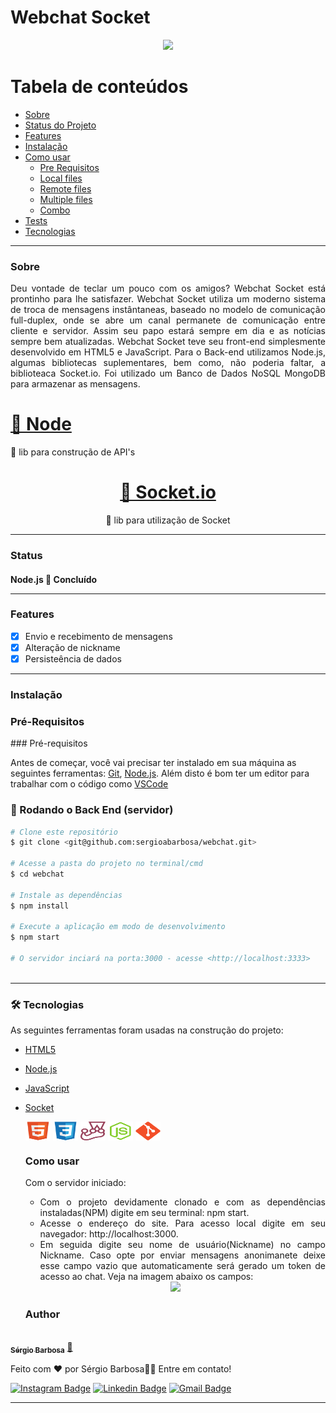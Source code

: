 # Webchat Socket

<div align="center"><img src="https://user-images.githubusercontent.com/36240511/152342775-e063edb8-b0bb-4b79-986d-981e3e704135.png" width="100"></div>

Tabela de conteúdos
=================
   * [Sobre](#Sobre)
   * [Status do Projeto](#Status)
   * [Features](#Features)
   * [Instalação](#instalação)
   * [Como usar](#como-usar)
      * [Pre Requisitos](#pre-requisitos)
      * [Local files](#local-files)
      * [Remote files](#remote-files)
      * [Multiple files](#multiple-files)
      * [Combo](#combo)
   * [Tests](#testes)
   * [Tecnologias](#tecnologias)
   
   <hr>
   
   <h3>Sobre</h3>
   
   <div align="justify"><p text-align: justify>Deu vontade de teclar um pouco com os amigos? Webchat Socket está prontinho para lhe satisfazer. Webchat Socket utiliza um moderno sistema de troca de mensagens instântaneas, baseado no modelo de comunicação full-duplex, onde se abre um canal permanete de comunicação entre cliente e servidor. Assim seu papo estará sempre em dia e as notícias sempre bem atualizadas.
      Webchat Socket teve seu front-end simplesmente desenvolvido em HTML5 e JavaScript. Para o Back-end utilizamos Node.js, algumas bibliotecas suplementares, bem como, não poderia faltar, a biblioteaca Socket.io. Foi utilizado um Banco de Dados NoSQL MongoDB para armazenar as mensagens.
<h1 align="left">
    <a href="https://nodejs.org/">🔗 Node</a>
</h1>
<p align="left">🚀 lib para construção de API's</p>

<h1 align="center">
    <a href="https://socket.io/">🔗 Socket.io</a>
</h1>
<p align="center">🚀 lib para utilização de Socket</p>
</div>

<hr>
<h3>Status</h3>

<h4 align="left"> 
  Node.js 🚀 Concluído
  
  <hr>
  
  ### Features

- [x] Envio e recebimento de mensagens
- [x] Alteração de nickname
- [x] Persisteência de dados
  
</h4>

<hr>

<h3>Instalação</h3>

<h3>Pré-Requisitos</h3>
### Pré-requisitos

Antes de começar, você vai precisar ter instalado em sua máquina as seguintes ferramentas:
[Git](https://git-scm.com), [Node.js](https://nodejs.org/en/). 
Além disto é bom ter um editor para trabalhar com o código como [VSCode](https://code.visualstudio.com/)

<div>

### 🎲 Rodando o Back End (servidor)

```bash
# Clone este repositório
$ git clone <git@github.com:sergioabarbosa/webchat.git>

# Acesse a pasta do projeto no terminal/cmd
$ cd webchat

# Instale as dependências
$ npm install

# Execute a aplicação em modo de desenvolvimento
$ npm start

# O servidor inciará na porta:3000 - acesse <http://localhost:3333>
  
```
  <hr>
  
  ### 🛠 Tecnologias

As seguintes ferramentas foram usadas na construção do projeto:

- [HTML5](https://www.w3.org/)
- [Node.js](https://nodejs.org/en/)
- [JavaScript](https://developer.mozilla.org/pt-BR/docs/Web/JavaScript/)
- [Socket](https://reactnative.dev/)
  
    <div>
  <img align="center" alt="Sérgio-HTML" height="30" width="40" src="https://raw.githubusercontent.com/devicons/devicon/master/icons/html5/html5-original.svg">
  <img align="center" alt="Sérgio-CSS" height="30" width="40" src="https://raw.githubusercontent.com/devicons/devicon/master/icons/css3/css3-original.svg">
  <img align="center" alt="Sérgio-Jest" height="30" width="40" src="https://raw.githubusercontent.com/devicons/devicon/master/icons/jest/jest-original.svg">
  <img align="center" alt="Sérgio-Node" height="30" width="40" src="https://raw.githubusercontent.com/devicons/devicon/master/icons/nodejs/nodejs-original.svg">
  <img align="center" alt="Sérgio-git" height="30" width="40" src="https://raw.githubusercontent.com/devicons/devicon/master/icons/git/git-original.svg">
  </div>
  
  <div align="justify">
  <h3>Como usar</h3>
  Com o servidor iniciado:
  
  - Com o projeto devidamente clonado e com as dependências instaladas(NPM) digite em seu terminal: npm start.
  - Acesse o endereço do site. Para acesso local digite em seu navegador: http://localhost:3000.
  - Em seguida digite seu nome de usuário(Nickname) no campo Nickname. Caso opte por enviar mensagens anonimanete deixe esse campo vazio que automaticamente será     gerado um token de acesso ao chat. Veja na imagem abaixo os campos:
    
  <div align="center"><img src="https://user-images.githubusercontent.com/36240511/152368828-5b344049-7ef5-4b95-9123-6f9d86226557.png" width="750"></div>
  </div>
  
  <h3>Author</hr>
  
<a href="https://blog.rocketseat.com.br/author/thiago/">
 <img style="border-radius: 50%;" src="https://avatars.githubusercontent.com/u/36240511?v=4" width="100px;" alt=""/>
 <br />
 <sub><b>Sérgio Barbosa</b></sub></a> <a href="" title="Rocketseat">🚀</a>


Feito com ❤️ por Sérgio Barbosa👋🏽 Entre em contato!

[![Instagram Badge](https://img.shields.io/badge/-@sergiobarbo-1ca0f1?style=flat-square&labelColor=1ca0f1&logo=twitter&logoColor=white&link=https://twitter.com/Sergio20barbosa)](https://twitter.com/@Sergio20barbosa) [![Linkedin Badge](https://img.shields.io/badge/-Sergio-blue?style=flat-square&logo=Linkedin&logoColor=white&link=https://www.linkedin.com/in/sergio-alves-barbosa)](https://www.linkedin.com/in/sergio-alves-barbosa/) 
[![Gmail Badge](https://img.shields.io/badge/-sergio.alvesbarbosa@gmail.com-c14438?style=flat-square&logo=Gmail&logoColor=white&link=mailto:sergio.alvesbarbosa@gmail.com)](mailto:sergio.alvesbarbosa@gmail.com)

  <hr>
  

 
  
  



